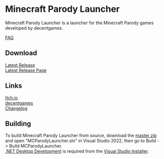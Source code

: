 # Minecraft Parody Launcher

Minecraft Parody Launcher is a launcher for the Minecraft Parody games developed by decentgames.  

[FAQ](https://github.com/KilLo445/MCParodyLauncher/blob/master/FAQ.md)

## Download
[Latest Release](https://github.com/KilLo445/MCParodyLauncher/releases/download/main/MinecraftParodyLauncher.zip)  
[Latest Release Page](https://github.com/KilLo445/MCParodyLauncher/releases/latest)
  
## Links
[Itch.io](https://decentgamestudio.itch.io/mc)  
[decentgames](https://killoofficial.wixsite.com/decentgames)  
[Changelog](https://htmlpreview.github.io/?https://github.com/KilLo445/MCParodyLauncher/master/MCParodyLauncher/changelog.html)  

## Building
To build Minecraft Parody Launcher from source, download the [master zip](https://github.com/KilLo445/MCParodyLauncher/archive/refs/heads/master.zip) and open "MCParodyLauncher.sln" in Visual Studio 2022, then go to Build -> Build MCParodyLauncher.  
[.NET Desktop Development](https://visualstudio.microsoft.com/vs/features/net-development/) is required from the [Visual Studio Installer](https://learn.microsoft.com/en-us/visualstudio/install/modify-visual-studio?view=vs-2022).
